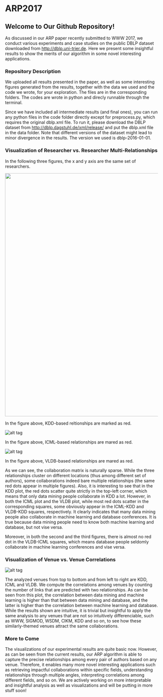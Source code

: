 # ARP2017

## Welcome to Our Github Repository!

As discussed in our ARP paper recently submitted to WWW 2017, we conduct various experiments and case studies on the public DBLP dataset downloaded from http://dblp.uni-trier.de. Here we present some insightful results to show the merits of our algorithm in some novel interesting applications.

### Repository Description

We uploaded all results presented in the paper, as well as some interesting figures generated from the results, together with the data we used and the code we wrote, for your exploration. The files are in the corresponding folders. The codes are wrote in python and direcly runnable through the terminal. 

Since we have included all intermediate results (and final ones), you can run any python files in the code folder directly except for preprocess.py, which requires the original dblp.xml file. To run it, please download the DBLP dataset from http://dblp.dagstuhl.de/xml/release/ and put the dblp.xml file in the data folder. Note that different versions of the dataset might lead to minor divergence in the results. The version we used is dblp-2016-01-01.

### Visualization of Researcher vs. Researcher Multi-Relationships
In the following three figures, the x and y axis are the same set of researchers.

<img src="https://raw.githubusercontent.com/yangji9181/ARP2017/master/figures/holistic/kddheat.png" width="800" />

In the figure above, KDD-based reltionships are marked as red.

![alt tag](https://raw.githubusercontent.com/yangji9181/ARP2017/master/figures/holistic/icmlheat.png)

In the figure above, ICML-based relationships are mared as red.

![alt tag](https://raw.githubusercontent.com/yangji9181/ARP2017/master/figures/holistic/vldbheat.png)

In the figure above, VLDB-based relationships are mared as red.

As we can see, the collaboration matrix is naturally sparse. While the three relationships cluster on different locations (thus among different set of authors), some collaborations indeed bare multiple relationships (the same red dots appear in multiple figures). Also, it is interesting to see that in the KDD plot, the red dots scatter quite strictly in the top-left corner, which means that only data mining people collaborate in KDD a lot. However, in both the ICML plot and the VLDB plot, while most red dots scatter in the corresponding squares, some obviously appear in the ICML-KDD and VLDB-KDD squares, respectively. It clearly indicates that many data mining people also collaborate in machine learning and database conferences. It is true because data mining people need to know both machine learning and database, but not vise versa.


Moreover, in both the second and the third figures, there is almost no red dot in the VLDB-ICML squares, which means database people seldomly collaborate in machine learning conferences and vise versa. 

### Visualization of Venue vs. Venue Correlations

![alt tag](https://raw.githubusercontent.com/yangji9181/ARP2017/master/figures/vxvheat.png)

The analyzed venues from top to bottom and from left to right are KDD, ICML and VLDB. We compute the correlations among venues by counting the number of links that are predicted with two relationships. As can be seen from this plot, the correlation between data mining and machine learning is higher than that between data mining and database, and the latter is higher than the correlation between machine learning and database. While the results shown are intuitive, it is trivial but insightful to apply the same analysis to any venues that are not so intuitively differenciable, such as WWW, SIGMOD, WSDM, CIKM, KDD and so on, to see how these similarly-themed venues attract the same collaborations.

### More to Come

The visualizations of our experimental results are quite basic now. However, as can be seen from the current results, our ARP algorithm is able to capture the precise relationships among every pair of authors based on any venue. Therefore, it enables many more novel interesting applications such as retrieving impactful collaborations within specific fields, understanding relationships through multiple angles, interpreting correlations among different fields, and so on. We are actively working on more interpretable and insightful analysis as well as visualizations and will be putting in more stuff soon!

